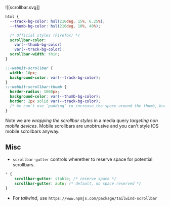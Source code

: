 ![[scrollbar.svg]]
```css
html {
  --track-bg-color: hsl(210deg, 15%, 6.25%);
  --thumb-bg-color: hsl(210deg, 10%, 40%);

  /* Official styles (Firefox) */
  scrollbar-color:
    var(--thumb-bg-color)
    var(--track-bg-color);
  scrollbar-width: thin;
}

::-webkit-scrollbar {
  width: 10px;
  background-color: var(--track-bg-color);
}
::-webkit-scrollbar-thumb {
  border-radius: 1000px;
  background-color: var(--thumb-bg-color);
  border: 2px solid var(--track-bg-color);
  /* We can't use `padding` to increase the space around the thumb, but we can fake it with a border that matches the track color */
}
```
Note we are *wrapping the scrollbar styles* in a media query *targeting non mobile devices*. Mobile scrollbars are unobtrusive and you can't style IOS mobile scrollbars anyway. 

## Misc
- `scrollbar-gutter` controls wherether to reserve space for potential scrollbars. 
```css
* {
	scrollbar-gutter: stable; /* reserve space */
	scrollbar-gutter: auto; /* default, no space reserved */
}
```
- For *tailwind*, use `https://www.npmjs.com/package/tailwind-scrollbar` 